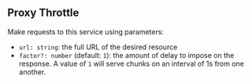 ## Proxy Throttle

Make requests to this service using parameters:
  * `url: string`: the full URL of the desired resource
  * `factor?: number` (default: `1`): the amount of delay to impose on
    the response. A value of `1` will serve chunks on an interval of
    1s from one another.
